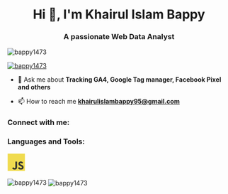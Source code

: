 <h1 align="center">Hi 👋, I'm Khairul Islam Bappy</h1>
<h3 align="center">A passionate Web Data Analyst</h3>

<p align="left"> <img src="https://komarev.com/ghpvc/?username=bappy1473&label=Profile%20views&color=0e75b6&style=flat" alt="bappy1473" /> </p>

<p align="left"> <a href="https://github.com/ryo-ma/github-profile-trophy"><img src="https://github-profile-trophy.vercel.app/?username=bappy1473" alt="bappy1473" /></a> </p>

- 💬 Ask me about **Tracking GA4, Google Tag manager, Facebook Pixel and others**

- 📫 How to reach me **khairulislambappy95@gmail.com**

<h3 align="left">Connect with me:</h3>
<p align="left">
</p>

<h3 align="left">Languages and Tools:</h3>
<p align="left"> <a href="https://developer.mozilla.org/en-US/docs/Web/JavaScript" target="_blank" rel="noreferrer"> <img src="https://raw.githubusercontent.com/devicons/devicon/master/icons/javascript/javascript-original.svg" alt="javascript" width="40" height="40"/> </a> </p>

<p><img align="left" src="https://github-readme-stats.vercel.app/api/top-langs?username=bappy1473&show_icons=true&locale=en&layout=compact" alt="bappy1473" /></p>

<p>&nbsp;<img align="center" src="https://github-readme-stats.vercel.app/api?username=bappy1473&show_icons=true&locale=en" alt="bappy1473" /></p>
